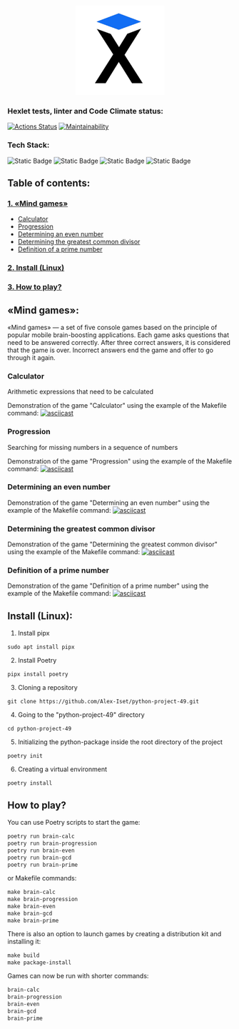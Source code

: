 <a href="https://ru.hexlet.io/">
<p align="center">
    <img src="images/hexlet_logo.png" 
        width="200" 
        height="200">
</p>
</a>


### Hexlet tests, linter and Code Climate status:
[![Actions Status](https://github.com/Alex-Iset/python-project-49/actions/workflows/hexlet-check.yml/badge.svg)](https://github.com/Alex-Iset/python-project-49/actions)
[![Maintainability](https://api.codeclimate.com/v1/badges/87dce847a86335e595be/maintainability)](https://codeclimate.com/github/Alex-Iset/python-project-49/maintainability)


### Tech Stack:
![Static Badge](https://img.shields.io/badge/python-3.12-%2F?style=flat&logo=python&color=yellow)
![Static Badge](https://img.shields.io/badge/poetry-1.8.4-%2F?style=flat&logo=poetry&color=blue)
![Static Badge](https://img.shields.io/badge/pip-24.0-%2F?style=flat&logo=pip&color=%23DCDCDC)
![Static Badge](https://img.shields.io/badge/prompt-0.4.1-%2F?style=flat&logo=prompt&color=%23DCDCDC)


## Table of contents:
### [1. «Mind games»](#mind-games)
* [Calculator](#calculator)
* [Progression](#progression)
* [Determining an even number](#determining-an-even-number)
* [Determining the greatest common divisor](#determining-the-greatest-common-divisor)
* [Definition of a prime number](#definition-of-a-prime-number)
### [2. Install (Linux)](#install-linux)
### [3. How to play?](#how-to-play)


## «Mind games»:
«Mind games» — a set of five console games based on the principle of popular mobile
brain-boosting applications. Each game asks questions that need to be answered correctly. 
After three correct answers, it is considered that the game is over. 
Incorrect answers end the game and offer to go through it again.

### Calculator
Arithmetic expressions that need to be calculated

Demonstration of the game "Calculator" using the example of the Makefile command:
[![asciicast](https://asciinema.org/a/1NCaFlTasarIPKNcgn3lZstTK.svg)](https://asciinema.org/a/1NCaFlTasarIPKNcgn3lZstTK)

### Progression
Searching for missing numbers in a sequence of numbers

Demonstration of the game "Progression" using the example of the Makefile command:
[![asciicast](https://asciinema.org/a/uER0wJLTaH6GWrqYBowbK1GmB.svg)](https://asciinema.org/a/uER0wJLTaH6GWrqYBowbK1GmB)

### Determining an even number
Demonstration of the game "Determining an even number" using the example of the Makefile command:
[![asciicast](https://asciinema.org/a/T9ql3NprgTcPp517Es8NUBNwv.svg)](https://asciinema.org/a/T9ql3NprgTcPp517Es8NUBNwv)

### Determining the greatest common divisor
Demonstration of the game "Determining the greatest common divisor" using the example of the Makefile command:
[![asciicast](https://asciinema.org/a/7PG7Rrt1LNijJwIUuA1iGGdfC.svg)](https://asciinema.org/a/7PG7Rrt1LNijJwIUuA1iGGdfC)

### Definition of a prime number
Demonstration of the game "Definition of a prime number" using the example of the Makefile command:
[![asciicast](https://asciinema.org/a/nMDVgnj1M6uzn6BfPMODixuFc.svg)](https://asciinema.org/a/nMDVgnj1M6uzn6BfPMODixuFc)


## Install (Linux):
1. Install pipx
```
sudo apt install pipx
```
2. Install Poetry
```
pipx install poetry
```
3. Cloning a repository
```
git clone https://github.com/Alex-Iset/python-project-49.git
```
4. Going to the "python-project-49" directory
```
cd python-project-49
```
5. Initializing the python-package inside the root directory of the project
```
poetry init
```
6. Creating a virtual environment
```
poetry install
```

## How to play?
You can use Poetry scripts to start the game:
```
poetry run brain-calc
poetry run brain-progression
poetry run brain-even
poetry run brain-gcd
poetry run brain-prime
```
or Makefile commands:
```
make brain-calc
make brain-progression
make brain-even
make brain-gcd
make brain-prime
```
There is also an option to launch games by creating a distribution kit and installing it:
```
make build
make package-install
```
Games can now be run with shorter commands:
```
brain-calc
brain-progression
brain-even
brain-gcd
brain-prime
```